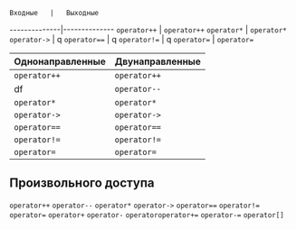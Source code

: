     Входные   |   Выходные
--------------|--------------
 `operator++` | `operator++`
 `operator*`  | `operator*`
 `operator->` | q
 `operator==` | q
 `operator!=` | q
 `operator=`  | `operator=`
              
   Однонаправленные   |   Двунаправленные
----------------------|----------------------
  `operator++`        | `operator++`
   df                 | `operator--`
  `operator*`         | `operator*`
  `operator->`        | `operator->`
  `operator==`        | `operator==`
  `operator!=`        | `operator!=`
  `operator=`         | `operator=`

   Произвольного доступа
-----------------------------
  `operator++`
  `operator--`
  `operator*`
  `operator->`
  `operator==`
  `operator!=`
  `operator=`
  `operator+`
  `operator-`
  `operatoroperator+=`
  `operator-=`
  `operator[]`
